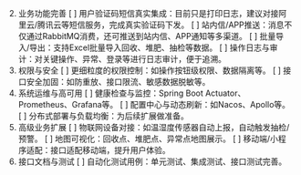 2. 业务功能完善
   [ ] 用户验证码短信真实集成：目前只是打印日志，建议对接阿里云/腾讯云等短信服务，完成真实验证码下发。
   [ ] 站内信/APP推送：消息不仅通过RabbitMQ消费，还可推送到站内信、APP通知等多渠道。
   [ ] 批量导入/导出：支持Excel批量导入回收、堆肥、抽检等数据。
   [ ] 操作日志与审计：对关键操作、异常、登录等进行日志审计，便于追溯。
3. 权限与安全
   [ ] 更细粒度的权限控制：如操作按钮级权限、数据隔离等。
   [ ] 接口安全加固：如防重放、接口限流、敏感数据脱敏等。
4. 系统运维与高可用
   [ ] 健康检查与监控：Spring Boot Actuator、Prometheus、Grafana等。
   [ ] 配置中心与动态刷新：如Nacos、Apollo等。
   [ ] 分布式部署与负载均衡：为后续扩展做准备。
5. 高级业务扩展
   [ ] 物联网设备对接：如温湿度传感器自动上报，自动触发抽检/预警。
   [ ] 地图可视化：回收点、堆肥点、异常点地图展示。
   [ ] 移动端/小程序适配：接口适配移动端，提升用户体验。
6. 接口文档与测试
   [ ] 自动化测试用例：单元测试、集成测试、接口测试完善。
